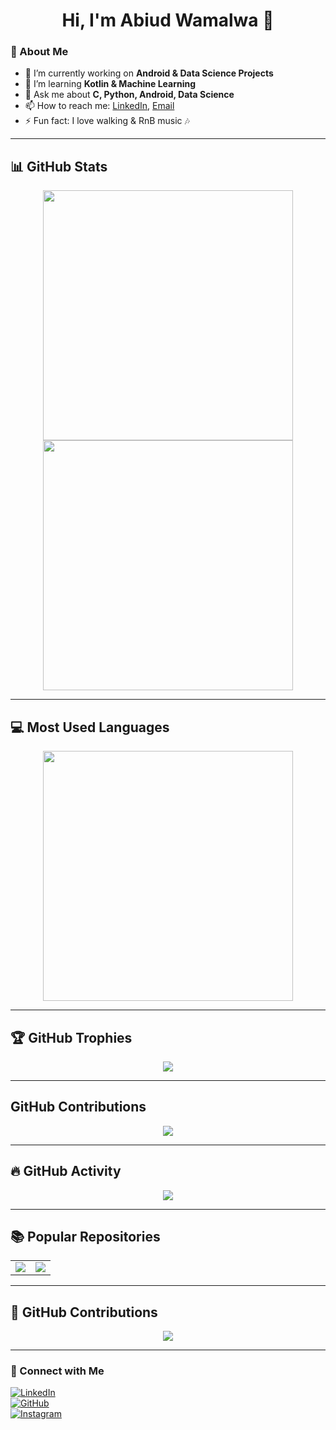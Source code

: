 <h1 align="center">Hi, I'm Abiud Wamalwa 👋</h1>

### 🚀 About Me
- 🔭 I’m currently working on **Android & Data Science Projects**
- 🌱 I’m learning **Kotlin & Machine Learning**
- 💬 Ask me about **C, Python, Android, Data Science**
- 📫 How to reach me: [LinkedIn](https://www.linkedin.com/in/abiudwamalwa), [Email](mailto:abiudwamalwa1979@gmail.com)
- ⚡ Fun fact: I love walking & RnB music 🎶

---

## 📊 GitHub Stats
<p align="center">
  <img src="https://github-readme-stats.vercel.app/api?username=wamalwaabiud&show_icons=true&theme=dark" width="400px" />
  <img src="https://github-readme-streak-stats.herokuapp.com/?user=wamalwaabiud&theme=dark" width="400px" />
</p>

---

## 💻 Most Used Languages
<p align="center">
  <img src="https://github-readme-stats.vercel.app/api/top-langs/?username=wamalwaabiud&layout=compact&theme=dark" width="400px" />
</p>

---

## 🏆 GitHub Trophies
<p align="center">
  <img src="https://github-profile-trophy.vercel.app/?username=wamalwaabiud&theme=darkhub&margin-w=15&margin-h=15" />
</p>

---

## GitHub Contributions
<p align="center">
  <img src="https://github.com/wamalwaabiud/wamalwaabiud/blob/output/github-contribution-grid-snake.svg" />
</p>

---

## 🔥 GitHub Activity
<p align="center">
  <img src="https://github-readme-activity-graph.vercel.app/graph?username=wamalwaabiud&theme=react-dark" />
</p>

---

## 📚 Popular Repositories
<table>
  <tr>
    <td><a href="https://github.com/wamalwaabiud/Repo1"><img src="https://github-readme-stats.vercel.app/api/pin/?username=wamalwaabiud&repo=Repo1&theme=dark"></a></td>
    <td><a href="https://github.com/wamalwaabiud/Repo2"><img src="https://github-readme-stats.vercel.app/api/pin/?username=wamalwaabiud&repo=Repo2&theme=dark"></a></td>
  </tr>
</table>

---

## 📅 GitHub Contributions
<p align="center">
  <img src="https://github-profile-summary-cards.vercel.app/api/cards/profile-details?username=wamalwaabiud&theme=github_dark" />
</p>

---

### 💬 Connect with Me
[![LinkedIn](https://img.shields.io/badge/LinkedIn-Abiud%20Wamalwa-blue?style=for-the-badge&logo=linkedin)](https://www.linkedin.com/in/abiudwamalwa)  
[![GitHub](https://img.shields.io/badge/GitHub-waabiud-lightgray?style=for-the-badge&logo=github)](https://github.com/waabiud)  
[![Instagram](https://img.shields.io/badge/Instagram-abiu__d-pink?style=for-the-badge&logo=instagram)](https://www.instagram.com/abiu__d)
